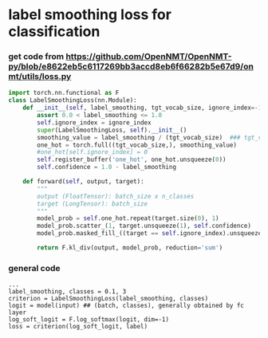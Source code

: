 # label smoothing loss for classification
### get code from https://github.com/OpenNMT/OpenNMT-py/blob/e8622eb5c6117269bb3accd8eb6f66282b5e67d9/onmt/utils/loss.py

```Python
import torch.nn.functional as F
class LabelSmoothingLoss(nn.Module):
    def __init__(self, label_smoothing, tgt_vocab_size, ignore_index=-100):
        assert 0.0 < label_smoothing <= 1.0
        self.ignore_index = ignore_index
        super(LabelSmoothingLoss, self).__init__()
        smoothing_value = label_smoothing / (tgt_vocab_size)  ### tgt_vocab_size is the number of classes
        one_hot = torch.full((tgt_vocab_size,), smoothing_value)
        #one_hot[self.ignore_index] = 0  
        self.register_buffer('one_hot', one_hot.unsqueeze(0))
        self.confidence = 1.0 - label_smoothing

    def forward(self, output, target):
        """
        output (FloatTensor): batch_size x n_classes
        target (LongTensor): batch_size
        """
        model_prob = self.one_hot.repeat(target.size(0), 1)
        model_prob.scatter_(1, target.unsqueeze(1), self.confidence)
        model_prob.masked_fill_((target == self.ignore_index).unsqueeze(1), 0)

        return F.kl_div(output, model_prob, reduction='sum')
```
### general code
    ...
    label_smoothing, classes = 0.1, 3
    criterion = LabelSmoothingLoss(label_smoothing, classes)
    logit = model(input) ## (batch, classes), generally obtained by fc layer
    log_soft_logit = F.log_softmax(logit, dim=-1) 
    loss = criterion(log_soft_logit, label)  
    
    
    
